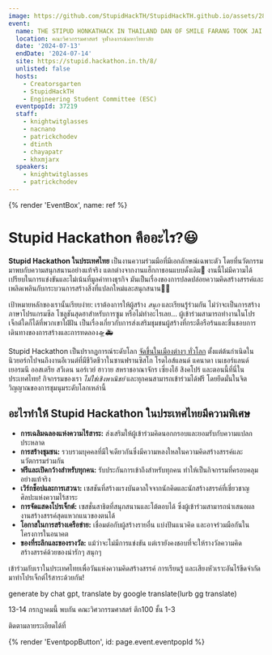 ```yaml
---
image: https://github.com/StupidHackTH/StupidHackTH.github.io/assets/28398789/cd958ec1-02a4-4c21-bde4-89f5912e0bb2
event:
  name: THE STIPUD HONKATHACK IN THAILAND DAN OF SMILE FARANG TOOK JAI CHOB SI
  location: คณะวิศวกรรมศาสตร์ จุฬาลงกรณ์​มหาวิทยาลัย
  date: '2024-07-13'
  endDate: '2024-07-14'
  site: https://stupid.hackathon.in.th/8/
  unlisted: false
  hosts:
    - Creatorsgarten
    - StupidHackTH
    - Engineering Student Committee (ESC)
  eventpopId: 37219
  staff:
    - knightwitglasses
    - nacnano
    - patrickchodev
    - dtinth
    - chayapatr
    - khxmjarx
  speakers:
    - knightwitglasses
    - patrickchodev
---
```


{% render 'EventBox', name: ref %}

# Stupid Hackathon คืออะไร?😃

**Stupid Hackathon ในประเทศไทย** เป็นงานความร่วมมือที่มีเอกลักษณ์เฉพาะตัว โดยที่นวัตกรรมมาพบกับความสนุกสนานอย่างแท้จริง แตกต่างจากงานแฮ็กกาธอนแบบดั้งเดิม🫨 งานนี้ไม่มีความได้เปรียบในการแข่งขันและไม่เน้นที่มูลค่าทางธุรกิจ มันเป็นเรื่องของการปลดปล่อยความคิดสร้างสรรค์และเพลิดเพลินกับกระบวนการสร้างสิ่งที่แปลกใหม่และสนุกสนาน🎇🌠

เป้าหมายหลักของเรานั้นเรียบง่าย: เราต้องการให้ผู้สร้าง _สนุก_ และเรียนรู้ร่วมกัน ไม่ว่าจะเป็นการสร้างภาษาโปรแกรมซีล โซลูชันสุดฮาสำหรับการซูม หรือไม่ทำอะไรเลย... ผู้เข้าร่วมสามารถทำงานในโปรเจ็กต์ใดก็ได้ที่พวกเขาใฝ่ฝัน เป็นเรื่องเกี่ยวกับการส่งเสริมชุมชนผู้สร้างที่กระตือรือร้นและชื่นชอบการเดินทางของการสร้างและการทดลอง🛸🚑

Stupid Hackathon เป็นปรากฏการณ์ระดับโลก [จัดขึ้นในเมืองต่างๆ ทั่วโลก](https://gist.github.com/cheeaun/c3fe6cbb11aef1e146a3474dccf63b87) ตั้งแต่ต้นกำเนิดในนิวยอร์กไปจนถึงงานอีเวนต์ที่มีชีวิตชีวาในซานฟรานซิสโก โรดไอส์แลนด์ แคนาดา เนเธอร์แลนด์ เยอรมนี ออสเตรีย สวีเดน นอร์เวย์ ฮาวาย สหราชอาณาจักร เซี่ยงไฮ้ สิงคโปร์ และตอนนี้ที่นี่ในประเทศไทย! กิจกรรมของเรา _ไม่ใช่เชิงพาณิชย์_ และทุกคนสามารถเข้าร่วมได้ฟรี โดยยึดมั่นในจิตวิญญาณของการชุมนุมระดับโลกเหล่านี้

## อะไรทำให้ Stupid Hackathon ในประเทศไทยมีความพิเศษ

- **การเฉลิมฉลองแห่งความไร้สาระ:** ส่งเสริมให้ผู้เข้าร่วมคิดนอกกรอบและยอมรับกับความแปลกประหลาด
- **การสร้างชุมชน:** รวบรวมบุคคลที่มีใจเดียวกันซึ่งมีความหลงใหลในความคิดสร้างสรรค์และนวัตกรรมร่วมกัน
- **ฟรีและเปิดกว้างสำหรับทุกคน:** รับประกันการเข้าถึงสำหรับทุกคน ทำให้เป็นกิจกรรมที่ครอบคลุมอย่างแท้จริง
- **เวิร์กช็อปและการเสวนา:** เซสชันที่สร้างแรงบันดาลใจจากนักคิดและนักสร้างสรรค์ที่เชี่ยวชาญศิลปะแห่งความไร้สาระ
- **การจัดแสดงโปรเจ็กต์:** เซสชั่นสาธิตที่สนุกสนานและโต้ตอบได้ ซึ่งผู้เข้าร่วมสามารถนำเสนอผลงานสร้างสรรค์สุดแหวกแนวของตนได้
- **โอกาสในการสร้างเครือข่าย:** เชื่อมต่อกับผู้สร้างรายอื่น แบ่งปันแนวคิด และอาจร่วมมือกันในโครงการในอนาคต
- **ของที่ระลึกและของรางวัล:** แม้ว่าจะไม่มีการแข่งขัน แต่เรายังคงชอบที่จะให้รางวัลความคิดสร้างสรรค์ด้วยของน่ารักๆ สนุกๆ

เข้าร่วมกับเราในประเทศไทยเพื่อวันแห่งความคิดสร้างสรรค์ การเรียนรู้ และเสียงหัวเราะอันไร้ขีดจำกัด มาทำโปรเจ็กต์ไร้สาระด้วยกัน!

generate by chat gpt, translate by google translate(lurb gg translate)

13-14 กรกฎาคมนี้ พบกัน คณะวิศวกรรมศาสตร์ ตึก100 ชั้น 1-3

ติดตามลายระเอียดได้ที่

{% render 'EventpopButton', id: page.event.eventpopId %}
